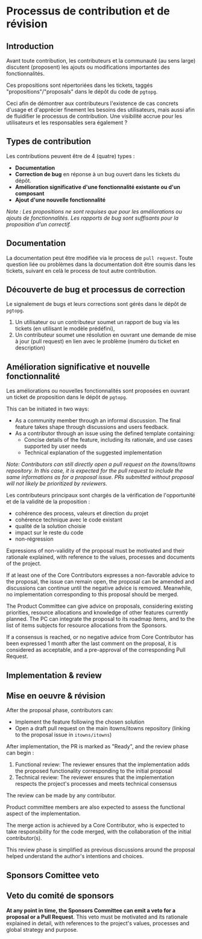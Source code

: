 # Processus de contribution et de révision

## Introduction

Avant toute contribution, les contributeurs et la communauté (au sens large) discutent (proposent) les ajouts ou modifications importantes des fonctionnalités.

Ces propositions sont répertoriées dans les tickets, taggés "propositions"/"proposals" dans le dépôt du code de `pgtopg`. 

Ceci afin de démontrer aux contributeurs l'existence de cas concrets d'usage et d'apprécier finement les besoins des utilisateurs, mais aussi afin de fluidifier le processus de contribution. Une visibilité accrue pour les utilisateurs et les responsables sera également ? 

## Types de contribution

Les contributions peuvent être de 4 (quatre) types : 

- **Documentation**
- **Correction de bug** en réponse à un bug ouvert dans les tickets du dépôt.
- **Amélioration significative d'une fonctionnalité existante ou d'un composant**
- **Ajout d'une nouvelle fonctionnalité**

*Note : Les propositions ne sont requises que pour les améliorations ou ajouts de fonctionnalités. Les rapports de bug sont suffisants pour la proposition d'un correctif.*

## Documentation

La documentation peut être modifiée via le process de `pull request`. Toute question liée ou problèmes dans la documentation doit être soumis dans les tickets, suivant en celà le process de tout autre contribution.

## Découverte de bug et processus de correction

Le signalement de bugs et leurs corrections sont gérés dans le dépôt de `pgtopg`.

1. Un utilisateur ou un contributeur soumet un rapport de bug via les tickets (en utilisant le modèle prédéfini),
2. Un contributeur soumet une résolution en ouvrant une demande de mise à jour (pull request) en lien avec le problème (numéro du ticket en description)

## Amélioration significative et nouvelle fonctionnalité

Les améliorations ou nouvelles fonctionnalités sont proposées en ouvrant un ticket de proposition dans le dépôt de `pgtopg`.


This can be initiated in two ways:
- As a community member through an informal discussion. The final feature takes shape through discussions and users feedback.
- As a contributor through an issue using the defined template containing:
   - Concise details of the feature, including its rationale, and use cases supported by user needs
   - Technical explanation of the suggested implementation

*Note: Contributors can still directly open a pull request on the itowns/itowns repository. In this case, it is expected for the pull request to include the same informations as for a proposal issue. PRs submitted without proposal will not likely be prioritized by reviewers.*

Les contributeurs principaux sont chargés de la vérification de l'opportunité et de la validité de la proposition :

- cohérence des process, valeurs et direction du projet
- cohérence technique avec le code existant
- qualité de la solution choisie
- impact sur le reste du code
- non-régression

Expressions of non-validity of the proposal must be motivated and their rationale explained, with reference to the values, processes and documents of the project.

If at least one of the Core Contributors expresses a non-favorable advice to the proposal, the issue can remain open, the proposal can be amended and discussions can continue until the negative advice is removed. Meanwhile, no implementation corresponding to this proposal should be merged.

The Product Committee can give advice on proposals, considering existing priorities, resource allocations and knowledge of other features currently planned. The PC can integrate the proposal to its roadmap items, and to the list of items subjects for resource allocations from the Sponsors.

If a consensus is reached, or no negative advice from Core Contributor has been expressed 1 month after the last comment on the proposal, it is considered as acceptable, and a pre-approval of the corresponding Pull Request.

## Implementation & review
## Mise en oeuvre & révision

After the proposal phase, contributors can:
- Implement the feature following the chosen solution
- Open a draft pull request on the main itowns/itowns repository (linking to the proposal issue in `itowns/itowns`)

After implementation, the PR is marked as "Ready", and the review phase can begin : 

1. Functional review: The reviewer ensures that the implementation adds the proposed functionality corresponding to the initial proposal
2. Technical review: The reviewer ensures that the implementation respects the project's processes and meets technical consensus

The review can be made by any contributor. 

Product committee members are also expected to assess the functional aspect of the implementation.

The merge action is achieved by a Core Contributor, who is expected to take responsibility for the code merged, with the collaboration of the initial contributor(s).

This review phase is simplified as previous discussions around the proposal helped understand the author's intentions and choices.

## Sponsors Comittee veto
## Veto du comité de sponsors

**At any point in time, the Sponsors Committee can emit a veto for a proposal or a Pull Request**. This veto must be motivated and its rationale explained in detail, with references to the project's values, processes and global strategy and purpose.


